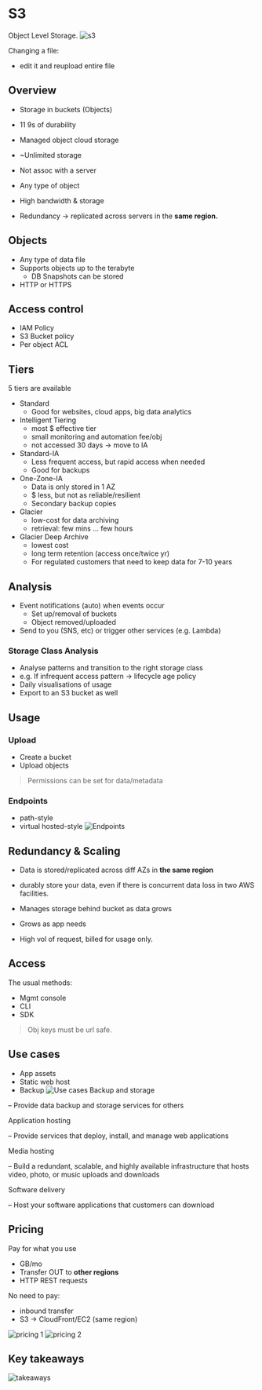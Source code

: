 # S3

Object Level Storage.
![s3](Pasted%20image%2020230703005304.png)

Changing a file:
- edit it and reupload entire file

## Overview
- Storage in buckets (Objects)
- 11 9s of durability
- Managed object cloud storage
- ~Unlimited storage

- Not assoc with a server
- Any type of object
- High bandwidth & storage
- Redundancy -> replicated across servers in the **same region.**

## Objects
- Any type of data file
- Supports objects up to the terabyte
	- DB Snapshots can be stored
- HTTP or HTTPS

## Access control
- IAM Policy
- S3 Bucket policy
- Per object ACL


## Tiers 
5 tiers are available
- Standard
	- Good for websites, cloud apps, big data analytics
- Intelligent Tiering
	- most $ effective tier
	- small monitoring and automation fee/obj
	- not accessed 30 days -> move to IA
- Standard-IA
	- Less frequent access, but rapid access when needed
	- Good for backups
- One-Zone-IA
	- Data is only stored in 1 AZ
	- $ less, but not as reliable/resilient
	- Secondary backup copies
- Glacier
	- low-cost for data archiving
	- retrieval: few mins ... few hours
- Glacier Deep Archive
	- lowest cost
	- long term retention (access once/twice yr)
	- For regulated customers that need to keep data for 7-10 years

## Analysis
- Event notifications (auto) when events occur
	- Set up/removal of buckets
	- Object removed/uploaded
- Send to you (SNS, etc) or trigger other services (e.g. Lambda)

### Storage Class Analysis
- Analyse patterns and transition to the right storage class
- e.g. If infrequent access pattern -> lifecycle age policy
- Daily visualisations of usage
- Export to an S3 bucket as well


## Usage
### Upload
- Create a bucket
- Upload objects
> Permissions can be set for data/metadata
### Endpoints
- path-style
- virtual hosted-style
![Endpoints](Pasted%20image%2020230703010524.png)

## Redundancy & Scaling
- Data is stored/replicated across diff AZs in **the same region**
- durably store your data, even if there is concurrent data loss in two AWS facilities.

- Manages storage behind bucket as data grows
- Grows as app needs
- High vol of request, billed for usage only.

## Access
The usual methods:
- Mgmt console
- CLI
- SDK

> Obj keys must be url safe.


## Use cases
- App assets
- Static web host
- Backup
![Use cases](Pasted%20image%2020230703011034.png)
Backup and storage

– Provide data backup and storage services for others

Application hosting

– Provide services that deploy, install, and manage web applications

Media hosting

– Build a redundant, scalable, and highly available infrastructure that hosts video, photo, or music uploads and downloads

Software delivery

– Host your software applications that customers can download


## Pricing
Pay for what you use
- GB/mo
- Transfer OUT to **other regions**
- HTTP REST requests

No need to pay:
- inbound transfer
- S3 -> CloudFront/EC2 (same region)


![pricing 1](Pasted%20image%2020230703011252.png)
![pricing 2](Pasted%20image%2020230703011304.png)


## Key takeaways
![takeaways](Pasted%20image%2020230703011353.png)
